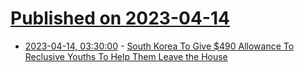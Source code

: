 # [Published on 2023-04-14](index.md)

* [2023-04-14, 03:30:00](https://news.slashdot.org/story/23/04/13/2155243/south-korea-to-give-490-allowance-to-reclusive-youths-to-help-them-leave-the-house?utm_source=rss1.0mainlinkanon&utm_medium=feed) - [South Korea To Give $490 Allowance To Reclusive Youths To Help Them Leave the House](https://news.slashdot.org/story/23/04/13/2155243/south-korea-to-give-490-allowance-to-reclusive-youths-to-help-them-leave-the-house?utm_source=rss1.0mainlinkanon&utm_medium=feed)
